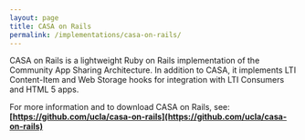 ```yaml
---
layout: page
title: CASA on Rails
permalink: /implementations/casa-on-rails/
---
```


CASA on Rails is a lightweight Ruby on Rails implementation of the Community App Sharing Architecture. In addition to CASA, it implements LTI Content-Item and Web Storage hooks for integration with LTI Consumers and HTML 5 apps.

For more information and to download CASA on Rails, see:<br/>**[https://github.com/ucla/casa-on-rails](https://github.com/ucla/casa-on-rails)**